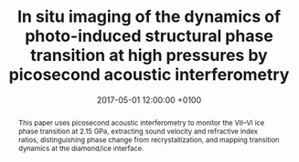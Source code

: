 ---
title: "In situ imaging of the dynamics of photo-induced structural phase transition at high pressures by picosecond acoustic interferometry"
date: 2017-05-01 12:00:00 +0100
selected: false
pub: "New Journal of Physics 19(5): 053026"
pub_date: "2017"
semantic_scholar_id: d0a5c01bfcef2eb31217be1c054977657028fc8d
abstract: >-
  This paper uses picosecond acoustic interferometry to monitor the VII–VI ice phase transition at 2.15 GPa, extracting 
  sound velocity and refractive index ratios, distinguishing phase change from recrystallization, and mapping transition 
  dynamics at the diamond/ice interface.
cover: /assets/images/covers/Cover_Kuriakose_2017_10-1088_1367-2630_aa6b3d.png
authors:
  - Maju Kuriakose
  - Nikolay Chigarev
  - Samuel Raetz
  - Alain Bulou
  - Vincent Tournat
  - Andreas Zerr
  - Vitalyi E Gusev
links:
  DOI: http://dx.doi.org/10.1088/1367-2630/aa6b3d
#  PDF: /assets/publications_pdf/Kuriakose_2017_10-1088_1367-2630_aa6b3d.pdf

---